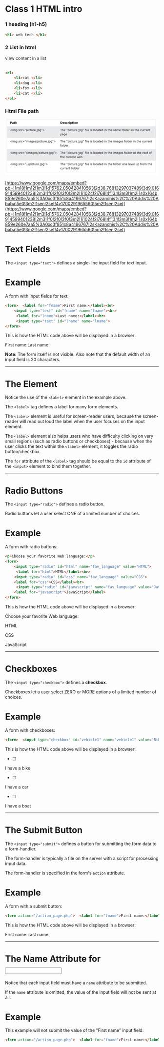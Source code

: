 # Class 1 HTML intro

### 1 heading (h1-h5)

```html
<h1> web tech </h1>
```

### 2 List in html

view content in a list

```html

<ol>
	<li>cat </li>
	<li>dog </li>
	<li>fox </li>
	<li>cat </li>
</ol>
```

### Html File path

![Untitled](Untitled.png)

[https://www.google.com/maps/embed?pb=!1m18!1m12!1m3!1d15762.050428410563!2d38.76813297037489!3d9.016914599401238!2m3!1f0!2f0!3f0!3m2!1i1024!2i768!4f13.1!3m3!1m2!1s0x164b859e260e7aa5%3A0xc3f851c8a4166767!2sKazanchis%2C%20Addis%20Ababa!5e0!3m2!1sen!2set!4v1700291965560!5m2!1sen!2set](https://www.google.com/maps/embed?pb=!1m18!1m12!1m3!1d15762.050428410563!2d38.76813297037489!3d9.016914599401238!2m3!1f0!2f0!3f0!3m2!1i1024!2i768!4f13.1!3m3!1m2!1s0x164b859e260e7aa5%3A0xc3f851c8a4166767!2sKazanchis%2C%20Addis%20Ababa!5e0!3m2!1sen!2set!4v1700291965560!5m2!1sen!2set)

# Text Fields

The `<input type="text">` defines a single-line input field for text input.

# Example

A form with input fields for text:

```html
<form>  <label for="fname">First name:</label><br>  
	<input type="text" id="fname" name="fname"><br> 
	 <label for="lname">Last name:</label><br> 
	 <input type="text" id="lname" name="lname">
</form>
```

This is how the HTML code above will be displayed in a browser:

First name:Last name:

**Note:** The form itself is not visible. Also note that the default width of an input field is 20 characters.

---

# The <label> Element

Notice the use of the `<label>` element in the example above.

The `<label>` tag defines a label for many form elements.

The `<label>` element is useful for screen-reader users, because the screen-reader will read out loud the label when the user focuses on the input element.

The `<label>` element also helps users who have difficulty clicking on very small regions (such as radio buttons or checkboxes) - because when the user clicks the text within the `<label>` element, it toggles the radio button/checkbox.

The `for` attribute of the `<label>` tag should be equal to the `id` attribute of the `<input>` element to bind them together.

---

# Radio Buttons

The `<input type="radio">` defines a radio button.

Radio buttons let a user select ONE of a limited number of choices.

# Example

A form with radio buttons:

```html
<p>Choose your favorite Web language:</p>
<form>  
	<input type="radio" id="html" name="fav_language" value="HTML"> 
	 <label for="html">HTML</label><br>  
	<input type="radio" id="css" name="fav_language" value="CSS">  
	<label for="css">CSS</label><br> 
	 <input type="radio" id="javascript" name="fav_language" value="JavaScript">  
	<label for="javascript">JavaScript</label>
</form>
```

This is how the HTML code above will be displayed in a browser:

Choose your favorite Web language:

HTML

CSS

JavaScript

---

# Checkboxes

The `<input type="checkbox">` defines a **checkbox**.

Checkboxes let a user select ZERO or MORE options of a limited number of choices.

# Example

A form with checkboxes:

```html
<form>  <input type="checkbox" id="vehicle1" name="vehicle1" value="Bike">  <label for="vehicle1"> I have a bike</label><br>  <input type="checkbox" id="vehicle2" name="vehicle2" value="Car">  <label for="vehicle2"> I have a car</label><br>  <input type="checkbox" id="vehicle3" name="vehicle3" value="Boat">  <label for="vehicle3"> I have a boat</label></form>
```

This is how the HTML code above will be displayed in a browser:

- [ ]  

I have a bike

- [ ]  

I have a car

- [ ]  

I have a boat

---

# The Submit Button

The `<input type="submit">` defines a button for submitting the form data to a form-handler.

The form-handler is typically a file on the server with a script for processing input data.

The form-handler is specified in the form's `action` attribute.

# Example

A form with a submit button:

```html
<form action="/action_page.php">  <label for="fname">First name:</label><br>  <input type="text" id="fname" name="fname" value="John"><br>  <label for="lname">Last name:</label><br>  <input type="text" id="lname" name="lname" value="Doe"><br><br>  <input type="submit" value="Submit"></form>
```

This is how the HTML code above will be displayed in a browser:

First name:Last name:

---

# The Name Attribute for <input>

Notice that each input field must have a `name` attribute to be submitted.

If the `name` attribute is omitted, the value of the input field will not be sent at all.

# Example

This example will not submit the value of the "First name" input field:

```html
<form action="/action_page.php">  <label for="fname">First name:</label><br>  <input type="text" id="fname" value="John"><br><br>  <input type="submit" value="Submit"></form>
```
